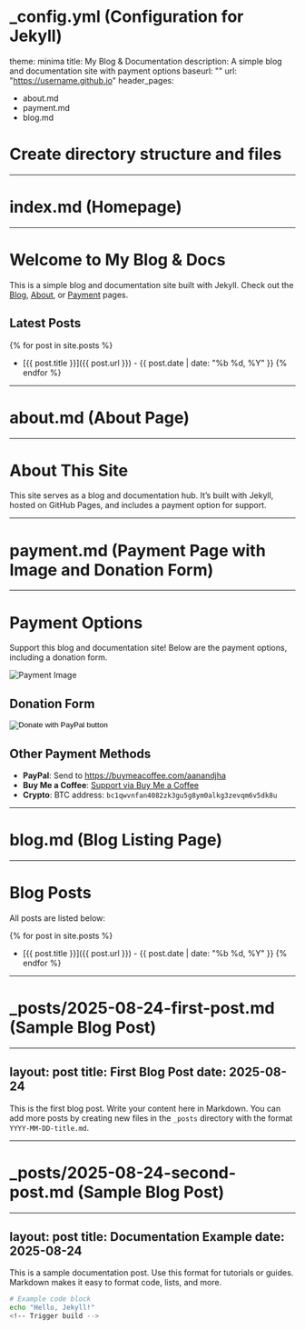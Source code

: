 # _config.yml (Configuration for Jekyll)
theme: minima
title: My Blog & Documentation
description: A simple blog and documentation site with payment options
baseurl: ""
url: "https://username.github.io"
header_pages:
  - about.md
  - payment.md
  - blog.md

# Create directory structure and files
---
# index.md (Homepage)
---
# Welcome to My Blog & Docs

This is a simple blog and documentation site built with Jekyll. Check out the [Blog](blog.md), [About](about.md), or [Payment](payment.md) pages.

## Latest Posts
{% for post in site.posts %}
  - [{{ post.title }}]({{ post.url }}) - {{ post.date | date: "%b %d, %Y" }}
{% endfor %}

---
# about.md (About Page)
---
# About This Site

This site serves as a blog and documentation hub. It’s built with Jekyll, hosted on GitHub Pages, and includes a payment option for support.

---
# payment.md (Payment Page with Image and Donation Form)
---
# Payment Options

Support this blog and documentation site! Below are the payment options, including a donation form.

![Payment Image](https://via.placeholder.com/300x200) <!-- https://drive.google.com/uc?export=download&id=11GNGZPiUbQIgJwkY4qMWGw8U6YdZMA2N -->

## Donation Form
<form action="https://www.paypal.com/donate" method="post" target="_top">
  <input type="hidden" name="hosted_button_id" value="YOUR_PAYPAL_BUTTON_ID" /> <!-- Replace with PayPal button ID -->
  <input type="image" src="https://www.paypalobjects.com/en_US/i/btn/btn_donate_LG.gif" border="0" name="submit" title="PayPal - The safer, easier way to pay online!" alt="Donate with PayPal button" />
</form>

## Other Payment Methods
- **PayPal**: Send to https://buymeacoffee.com/aanandjha
- **Buy Me a Coffee**: [Support via Buy Me a Coffee](https://buymeacoffee.com/aanandjha)
- **Crypto**: BTC address: `bc1qwvnfan4082zk3gu5g8ym0alkg3zevqm6v5dk8u`

---
# blog.md (Blog Listing Page)
---
# Blog Posts

All posts are listed below:

{% for post in site.posts %}
  - [{{ post.title }}]({{ post.url }}) - {{ post.date | date: "%b %d, %Y" }}
{% endfor %}

---
# _posts/2025-08-24-first-post.md (Sample Blog Post)
---
layout: post
title: First Blog Post
date: 2025-08-24
---

This is the first blog post. Write your content here in Markdown. You can add more posts by creating new files in the `_posts` directory with the format `YYYY-MM-DD-title.md`.

---
# _posts/2025-08-24-second-post.md (Sample Blog Post)
---
layout: post
title: Documentation Example
date: 2025-08-24
---

This is a sample documentation post. Use this format for tutorials or guides. Markdown makes it easy to format code, lists, and more.

```bash
# Example code block
echo "Hello, Jekyll!"
<!-- Trigger build -->
